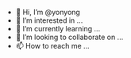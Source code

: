 - 👋 Hi, I’m @yonyong
- 👀 I’m interested in ...
- 🌱 I’m currently learning ...
- 💞️ I’m looking to collaborate on ...
- 📫 How to reach me ...

<!---
yonyong/yonyong is a ✨ special ✨ repository because its `README.md` (this file) appears on your GitHub profile.
You can click the Preview link to take a look at your changes.
--->
